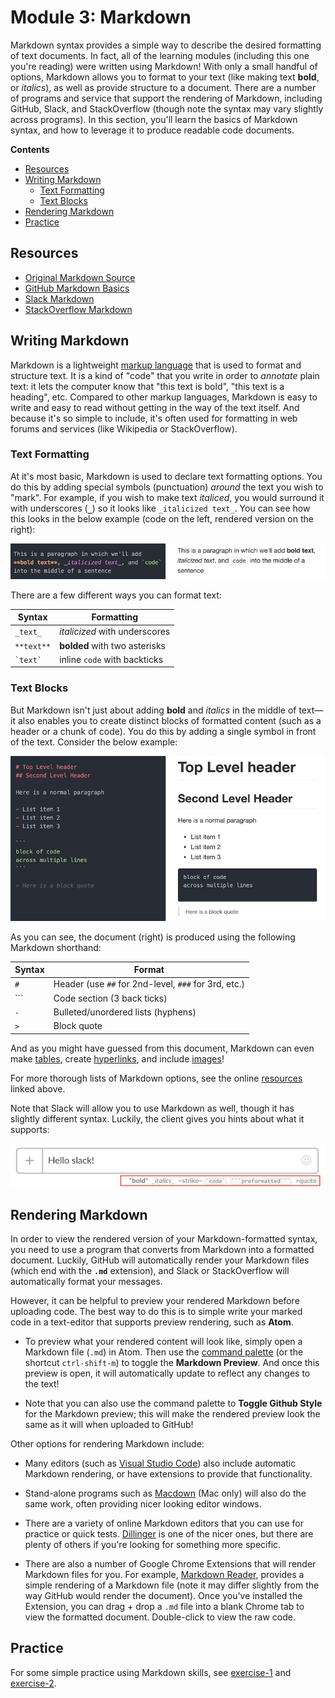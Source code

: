 # Module 3: Markdown

Markdown syntax provides a simple way to describe the desired formatting of text documents. In fact, all of the learning modules (including this one you're reading) were written using Markdown! With only a small handful of options, Markdown allows you to format to your text (like making text **bold**, or _italics_), as well as provide structure to a document. There are a number of programs and service that support the rendering of Markdown, including GitHub, Slack, and StackOverflow (though note the syntax may vary slightly across programs). In this section, you'll learn the basics of Markdown syntax, and how to leverage it to produce readable code documents.

<!-- START doctoc generated TOC please keep comment here to allow auto update -->
<!-- DON'T EDIT THIS SECTION, INSTEAD RE-RUN doctoc TO UPDATE -->
**Contents**

- [Resources](#resources)
- [Writing Markdown](#writing-markdown)
  - [Text Formatting](#text-formatting)
  - [Text Blocks](#text-blocks)
- [Rendering Markdown](#rendering-markdown)
- [Practice](#practice)

<!-- END doctoc generated TOC please keep comment here to allow auto update -->

## Resources
- [Original Markdown Source](https://daringfireball.net/projects/markdown/)
- [GitHub Markdown Basics](https://help.github.com/articles/basic-writing-and-formatting-syntax/)
- [Slack Markdown](https://get.slack.help/hc/en-us/articles/202288908-Formatting-your-messages)
- [StackOverflow Markdown](http://stackoverflow.com/editing-help)

## Writing Markdown
Markdown is a lightweight [markup language](https://en.wikipedia.org/wiki/Markup_language) that is used to format and structure text. It is a kind of "code" that you write in order to _annotate_ plain text: it lets the computer know that "this text is bold", "this text is a heading", etc. Compared to other markup languages, Markdown is easy to write and easy to read without getting in the way of the text itself. And because it's so simple to include, it's often used for formatting in web forums and services (like Wikipedia or StackOverflow).

### Text Formatting
At it's most basic, Markdown is used to declare text formatting options. You do this by adding special symbols (punctuation) _around_ the text you wish to "mark". For example, if you wish to make text _italiced_, you would surround it with underscores (**`_`**) so it looks like `_italicized text_`. You can see how this looks in the below example (code on the left, rendered version on the right):

![Markdown text formatting](img/markdown-text.png)

There are a few different ways you can format text:

| Syntax | Formatting	|
| --- | --- |
| `_text_`	| _italicized_ with underscores	|
| `**text**`	| **bolded** with two asterisks	|
| ``` `text` ``` | inline `code` with backticks	|


### Text Blocks
But Markdown isn't just about adding **bold** and _italics_ in the middle of text&mdash;it also enables you to create distinct blocks of formatted content (such as a header or a chunk of code). You do this by adding a single symbol in front of the text. Consider the below example:

![Markdown block formatting](img/markdown-blocks.png)

As you can see, the document (right) is produced using the following Markdown shorthand:

| Syntax | Format	|
| --- | --- |
| `# ` | Header (use `##` for 2nd-level, `###` for 3rd, etc.) |
| ```	| Code section (3 back ticks)	|
| `- ` | Bulleted/unordered lists (hyphens) |
| `> ` | Block quote |

And as you might have guessed from this document, Markdown can even make [tables](https://help.github.com/articles/organizing-information-with-tables/), create [hyperlinks](https://daringfireball.net/projects/markdown/syntax#link), and include [images](https://daringfireball.net/projects/markdown/syntax#img)!

For more thorough lists of Markdown options, see the online [resources](#resources) linked above.

Note that Slack will allow you to use Markdown as well, though it has slightly different syntax. Luckily, the client gives you hints about what it supports:


![Markdown in Slack](img/markdown-slack.png)

## Rendering Markdown
In order to view the rendered version of your Markdown-formatted syntax, you need to use a program that converts from Markdown into a formatted document. Luckily, GitHub will automatically render your Markdown files (which end with the **`.md`** extension), and Slack or StackOverflow will automatically format your messages.

However, it can be helpful to preview your rendered Markdown before uploading code. The best way to do this is to simple write your marked code in a text-editor that supports preview rendering, such as **Atom**.

  - To preview what your rendered content will look like, simply open a Markdown file (`.md`) in Atom. Then use the [command palette](http://flight-manual.atom.io/getting-started/sections/atom-basics/#command-palette) (or the shortcut `ctrl-shift-m`) to toggle the **Markdown Preview**. And once this preview is open, it will automatically update to reflect any changes to the text!

  - Note that you can also use the command palette to **Toggle Github Style** for the Markdown preview; this will make the rendered preview look the same as it will when uploaded to GitHub!

Other options for rendering Markdown include:

- Many editors (such as [Visual Studio Code](https://code.visualstudio.com/)) also include automatic Markdown rendering, or have extensions to provide that functionality.

- Stand-alone programs such as [Macdown](http://macdown.uranusjr.com/) (Mac only) will also do the same work, often providing nicer looking editor windows.

- There are a variety of online Markdown editors that you can use for practice or quick tests. [Dillinger](http://dillinger.io/) is one of the nicer ones, but there are plenty of others if you're looking for something more specific.

- There are also a number of Google Chrome Extensions that will render Markdown files for you. For example, [Markdown Reader](https://chrome.google.com/webstore/detail/markdown-reader/gpoigdifkoadgajcincpilkjmejcaanc?hl=en), provides a simple rendering of a Markdown file (note it may differ slightly from the way GitHub would render the document). Once you've installed the Extension, you can drag + drop a `.md` file into a blank Chrome tab to view the formatted document. Double-click to view the raw code.

## Practice
For some simple practice using Markdown skills, see [exercise-1](exercise-1) and [exercise-2](exercise-2).
